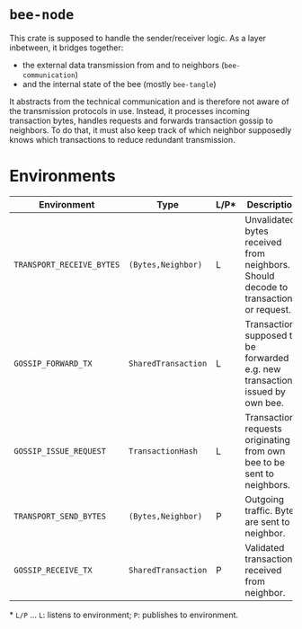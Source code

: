 # `bee-node`

This crate is supposed to handle the sender/receiver logic. As a layer inbetween, it bridges together:
 - the external data transmission from and to neighbors (`bee-communication`)
 - and the internal state of the bee (mostly `bee-tangle`)
 
 It abstracts from the technical communication and is therefore not aware of the transmission protocols in use. Instead, it processes
 incoming transaction bytes, handles requests and forwards transaction gossip to neighbors. To do that, it must also keep track of which
 neighbor supposedly knows which transactions to reduce redundant transmission.
 
 # Environments
 
Environment | Type | L/P* | Description
-- | -- | -- | --
`TRANSPORT_RECEIVE_BYTES` | `(Bytes,Neighbor)` | L | Unvalidated bytes received from neighbors. Should decode to transaction or request.
`GOSSIP_FORWARD_TX` | `SharedTransaction` | L | Transactions supposed to be forwarded - e.g. new transactions issued by own bee.
`GOSSIP_ISSUE_REQUEST` | `TransactionHash` | L | Transaction requests originating from own bee to be sent to neighbors.
`TRANSPORT_SEND_BYTES` | `(Bytes,Neighbor)` | P | Outgoing traffic. Bytes are sent to a neighbor.
`GOSSIP_RECEIVE_TX` | `SharedTransaction` | P | Validated transaction received from neighbor.

\* `L/P` ... `L`: listens to environment; `P`: publishes to environment.
